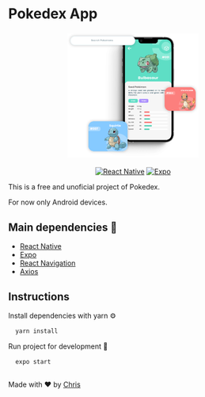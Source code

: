
# Pokedex App

<div align="center">

  ### <img src="https://github.com/Chris-specs/pokedex-landing/blob/master/public/images/mockup.svg" height="250px"/>
  
  [![React Native](https://img.shields.io/badge/React_Native-20232A?style=for-the-badge&logo=react&logoColor=61DAFB)](https://reactnative.dev/)
  [![Expo](https://img.shields.io/badge/Expo-1B1F23?style=for-the-badge&logo=expo&logoColor=white)](https://expo.dev/)

</div>

This is a free and unoficial project of Pokedex.

For now only Android devices.

## Main dependencies 🧱

 - [React Native](https://reactnative.dev/)
 - [Expo](https://expo.dev/)
 - [React Navigation](https://reactnavigation.org/)
 - [Axios](https://axios-http.com/)
  
## Instructions

Install dependencies with yarn ⚙️

```bash 
  yarn install
```

Run project for development 🚧

```bash 
  expo start
```

## 
Made with ❤️ by [Chris](https://github.com/Chris-specs)  
  